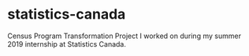 # statistics-canada
Census Program Transformation Project I worked on during my summer 2019 internship at Statistics Canada.

